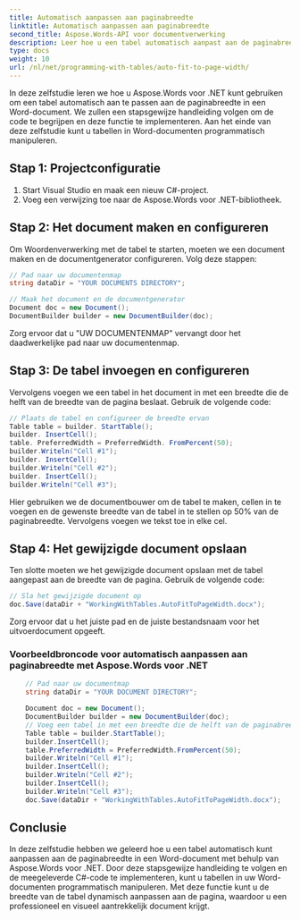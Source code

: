 ```yaml
---
title: Automatisch aanpassen aan paginabreedte
linktitle: Automatisch aanpassen aan paginabreedte
second_title: Aspose.Words-API voor documentverwerking
description: Leer hoe u een tabel automatisch aanpast aan de paginabreedte in een Word-document met Aspose.Words voor .NET.
type: docs
weight: 10
url: /nl/net/programming-with-tables/auto-fit-to-page-width/
---
```


In deze zelfstudie leren we hoe u Aspose.Words voor .NET kunt gebruiken om een tabel automatisch aan te passen aan de paginabreedte in een Word-document. We zullen een stapsgewijze handleiding volgen om de code te begrijpen en deze functie te implementeren. Aan het einde van deze zelfstudie kunt u tabellen in Word-documenten programmatisch manipuleren.

## Stap 1: Projectconfiguratie
1. Start Visual Studio en maak een nieuw C#-project.
2. Voeg een verwijzing toe naar de Aspose.Words voor .NET-bibliotheek.

## Stap 2: Het document maken en configureren
Om Woordenverwerking met de tabel te starten, moeten we een document maken en de documentgenerator configureren. Volg deze stappen:

```csharp
// Pad naar uw documentenmap
string dataDir = "YOUR DOCUMENTS DIRECTORY";

// Maak het document en de documentgenerator
Document doc = new Document();
DocumentBuilder builder = new DocumentBuilder(doc);
```

Zorg ervoor dat u "UW DOCUMENTENMAP" vervangt door het daadwerkelijke pad naar uw documentenmap.

## Stap 3: De tabel invoegen en configureren
Vervolgens voegen we een tabel in het document in met een breedte die de helft van de breedte van de pagina beslaat. Gebruik de volgende code:

```csharp
// Plaats de tabel en configureer de breedte ervan
Table table = builder. StartTable();
builder. InsertCell();
table. PreferredWidth = PreferredWidth. FromPercent(50);
builder.Writeln("Cell #1");
builder. InsertCell();
builder.Writeln("Cell #2");
builder. InsertCell();
builder.Writeln("Cell #3");
```

Hier gebruiken we de documentbouwer om de tabel te maken, cellen in te voegen en de gewenste breedte van de tabel in te stellen op 50% van de paginabreedte. Vervolgens voegen we tekst toe in elke cel.

## Stap 4: Het gewijzigde document opslaan
Ten slotte moeten we het gewijzigde document opslaan met de tabel aangepast aan de breedte van de pagina. Gebruik de volgende code:

```csharp
// Sla het gewijzigde document op
doc.Save(dataDir + "WorkingWithTables.AutoFitToPageWidth.docx");
```

Zorg ervoor dat u het juiste pad en de juiste bestandsnaam voor het uitvoerdocument opgeeft.
  
### Voorbeeldbroncode voor automatisch aanpassen aan paginabreedte met Aspose.Words voor .NET 

```csharp
	// Pad naar uw documentmap
	string dataDir = "YOUR DOCUMENT DIRECTORY";

	Document doc = new Document();
	DocumentBuilder builder = new DocumentBuilder(doc);
	// Voeg een tabel in met een breedte die de helft van de paginabreedte beslaat.
	Table table = builder.StartTable();
	builder.InsertCell();
	table.PreferredWidth = PreferredWidth.FromPercent(50);
	builder.Writeln("Cell #1");
	builder.InsertCell();
	builder.Writeln("Cell #2");
	builder.InsertCell();
	builder.Writeln("Cell #3");
	doc.Save(dataDir + "WorkingWithTables.AutoFitToPageWidth.docx");
```

## Conclusie
In deze zelfstudie hebben we geleerd hoe u een tabel automatisch kunt aanpassen aan de paginabreedte in een Word-document met behulp van Aspose.Words voor .NET. Door deze stapsgewijze handleiding te volgen en de meegeleverde C#-code te implementeren, kunt u tabellen in uw Word-documenten programmatisch manipuleren. Met deze functie kunt u de breedte van de tabel dynamisch aanpassen aan de pagina, waardoor u een professioneel en visueel aantrekkelijk document krijgt.